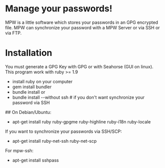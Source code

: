 # Manage your passwords!

MPW is a little software which stores your passwords in an GPG encrypted file.
MPW can synchronize your password with a MPW Server or via SSH or via FTP.

# Installation

You must generate a GPG Key with GPG or with Seahorse (GUI on linux).
This program work with ruby >= 1.9

* install ruby on your computer
* gem install bundler
* bundle install 
or
* bundle install --without ssh # if you don't want synchronize your password via SSH

## On Debian/Ubuntu:

* apt-get install ruby ruby-gpgme ruby-highline ruby-i18n ruby-locale

If you want to synchronize your passwords via SSH/SCP:
* apt-get install ruby-net-ssh ruby-net-scp

For mpw-ssh:
* apt-get install sshpass


